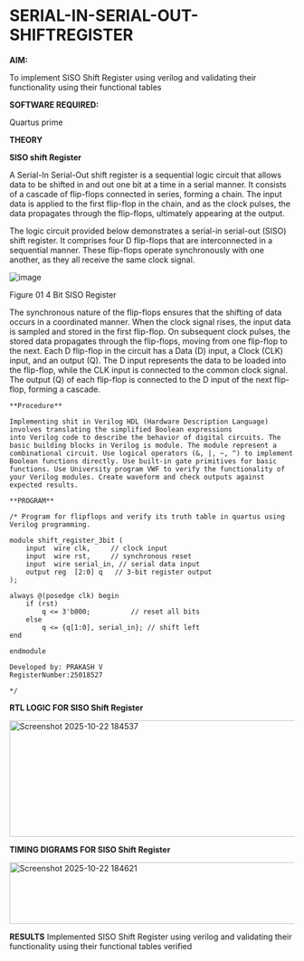 # SERIAL-IN-SERIAL-OUT-SHIFTREGISTER

**AIM:**

To implement  SISO Shift Register using verilog and validating their functionality using their functional tables

**SOFTWARE REQUIRED:**

Quartus prime

**THEORY**

**SISO shift Register**

A Serial-In Serial-Out shift register is a sequential logic circuit that allows data to be shifted in and out one bit at a time in a serial manner. It consists of a cascade of flip-flops connected in series, forming a chain. The input data is applied to the first flip-flop in the chain, and as the clock pulses, the data propagates through the flip-flops, ultimately appearing at the output.

The logic circuit provided below demonstrates a serial-in serial-out (SISO) shift register. It comprises four D flip-flops that are interconnected in a sequential manner. These flip-flops operate synchronously with one another, as they all receive the same clock signal.

![image](https://github.com/naavaneetha/SERIAL-IN-SERIAL-OUT-SHIFTREGISTER/assets/154305477/e81c4072-37f9-46c6-8145-566764b74c3a)

Figure 01 4 Bit SISO Register

The synchronous nature of the flip-flops ensures that the shifting of data occurs in a coordinated manner. When the clock signal rises, the input data is sampled and stored in the first flip-flop. On subsequent clock pulses, the stored data propagates through the flip-flops, moving from one flip-flop to the next.
Each D flip-flop in the circuit has a Data (D) input, a Clock (CLK) input, and an output (Q). The D input represents the data to be loaded into the flip-flop, while the CLK input is connected to the common clock signal. The output (Q) of each flip-flop is connected to the D input of the next flip-flop, forming a cascade.
```
**Procedure**

Implementing shit in Verilog HDL (Hardware Description Language) involves translating the simplified Boolean expressions
into Verilog code to describe the behavior of digital circuits. The basic building blocks in Verilog is module. The module represent a
combinational circuit. Use logical operators (&, |, ~, ^) to implement Boolean functions directly. Use built-in gate primitives for basic
functions. Use University program VWF to verify the functionality of your Verilog modules. Create waveform and check outputs against
expected results.
```
```
**PROGRAM**

/* Program for flipflops and verify its truth table in quartus using Verilog programming.

module shift_register_3bit (
    input  wire clk,     // clock input
    input  wire rst,     // synchronous reset
    input  wire serial_in, // serial data input
    output reg  [2:0] q   // 3-bit register output
);

always @(posedge clk) begin
    if (rst)
        q <= 3'b000;          // reset all bits
    else
        q <= {q[1:0], serial_in}; // shift left
end

endmodule
```
```
Developed by: PRAKASH V
RegisterNumber:25018527

*/
```
**RTL LOGIC FOR SISO Shift Register**

<img width="564" height="206" alt="Screenshot 2025-10-22 184537" src="https://github.com/user-attachments/assets/89fa261d-423e-4dbe-a51b-77c796a41a86" />


**TIMING DIGRAMS FOR SISO Shift Register**

<img width="720" height="109" alt="Screenshot 2025-10-22 184621" src="https://github.com/user-attachments/assets/69dd6d99-891f-40b9-a194-a12b0fb33731" />


**RESULTS**
Implemented SISO Shift Register using verilog and validating their functionality using their functional tables verified
